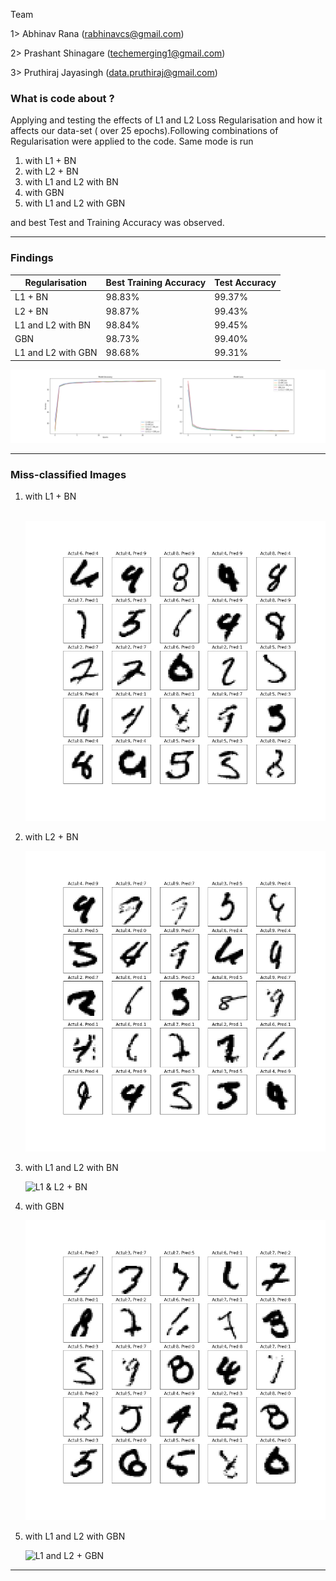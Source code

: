 Team

1> Abhinav Rana (rabhinavcs@gmail.com)

2> Prashant Shinagare (techemerging1@gmail.com)

3> Pruthiraj Jayasingh (data.pruthiraj@gmail.com)


### What is code about ?

Applying and testing the effects of L1 and L2 Loss Regularisation and how it affects our data-set ( over 25 epochs).Following combinations of Regularisation were applied to the code. Same mode is run 

1. with L1 + BN
2. with L2 + BN
3. with L1 and L2 with BN
4. with GBN
5. with L1 and L2 with GBN

and best Test and Training Accuracy was observed.

---

### Findings

| Regularisation     | Best Training Accuracy | Test Accuracy |
| ------------------ | ---------------------- | ------------- |
| L1 + BN            | 98.83%                 | 99.37%        |
| L2 + BN            | 98.87%                 | 99.43%        |
| L1 and L2 with BN  | 98.84%                 | 99.45%        |
| GBN                | 98.73%                 | 99.40%        |
| L1 and L2 with GBN | 98.68%                 | 99.31%        |

![](Comparision.png)

---

### Miss-classified Images

1. with L1 + BN

   ​	![L1 + BN](L1+BN_missclassified_images.jpg)

2. with L2 + BN

   ![L2+BN](L2+BN_missclassified_images.jpg)

3. with L1 and L2 with BN

   ![L1 & L2 + BN](L1&L2+BN_missclassified_images.jpg)

4. with GBN

   ![GBN_missclassified_images](GBN_missclassified_images.jpg)

5. with L1 and L2 with GBN

   ![L1 and L2 + GBN](L1&L2+GBN_missclassified_images.jpg")

---

